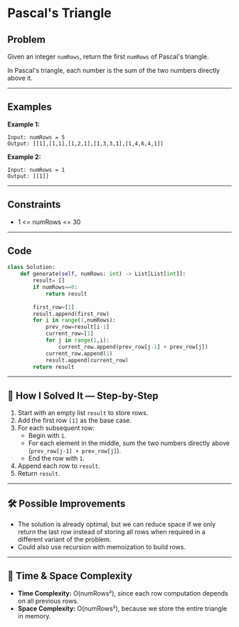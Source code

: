 # Pascal's Triangle

## Problem
Given an integer `numRows`, return the first `numRows` of Pascal's triangle.  

In Pascal's triangle, each number is the sum of the two numbers directly above it.

---

## Examples

**Example 1:**
```
Input: numRows = 5
Output: [[1],[1,1],[1,2,1],[1,3,3,1],[1,4,6,4,1]]
```

**Example 2:**
```
Input: numRows = 1
Output: [[1]]
```

---

## Constraints
- 1 <= numRows <= 30

---

## Code
```python
class Solution:
    def generate(self, numRows: int) -> List[List[int]]:
        result= []
        if numRows==0:
            return result
        
        first_row=[1]
        result.append(first_row)
        for i in range(1,numRows):
            prev_row=result[i-1]
            current_row=[1]
            for j in range(1,i):
                current_row.append(prev_row[j-1] + prev_row[j])
            current_row.append(1)
            result.append(current_row)
        return result
```

---

## 🧩 How I Solved It — Step-by-Step
1. Start with an empty list `result` to store rows.  
2. Add the first row `[1]` as the base case.  
3. For each subsequent row:  
   - Begin with `1`.  
   - For each element in the middle, sum the two numbers directly above (`prev_row[j-1] + prev_row[j]`).  
   - End the row with `1`.  
4. Append each row to `result`.  
5. Return `result`.

---

## 🛠️ Possible Improvements
- The solution is already optimal, but we can reduce space if we only return the last row instead of storing all rows when required in a different variant of the problem.  
- Could also use recursion with memoization to build rows.

---

## 🧠 Time & Space Complexity
- **Time Complexity:** O(numRows²), since each row computation depends on all previous rows.  
- **Space Complexity:** O(numRows²), because we store the entire triangle in memory.  
